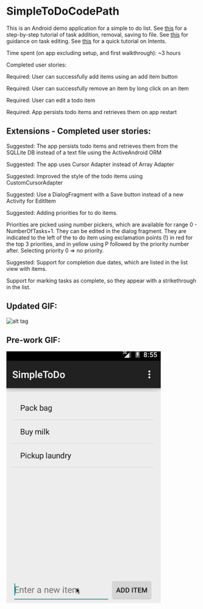 SimpleToDoCodePath
==================

This is an Android demo application for a simple to do list. 
See <a href="https://docs.google.com/presentation/d/15JnmfmFa0hJOEkBhG_TeymChLzDzpOTJvBlOj29A9fY/edit#slide=id.gf45d6347_3_0">this</a> for a step-by-step tutorial of task addition, removal, saving to file. 
See <a href="http://courses.codepath.com/snippets/intro_to_android/prework">this</a> for guidance on task editing. 
See <a href="http://guides.codepath.com/android/Using-Intents-to-Create-Flows">this</a> for a quick tutorial on Intents. 

Time spent (on app excluding setup, and first walkthrough): ~3 hours 

Completed user stories:

Required: User can successfully add items using an add item button

Required: User can successfully remove an item by long click on an item

Required: User can edit a todo item

Required: App persists todo items and retrieves them on app restart

Extensions - Completed user stories:
-----------------------------------

Suggested: The app persists todo items and retrieves them from the SQLLite DB instead of a text file using the ActiveAndroid ORM

Suggested: The app uses Cursor Adapter instead of Array Adapter

Suggested: Improved the style of the todo items using CustomCursorAdapter

Suggested: Use a DialogFragment with a Save button instead of a new Activity for EditItem 

Suggested: Adding priorities for to do items. 

Priorities are picked using number pickers, which are available for range 0 - NumberOfTasks+1. They can be edited in the dialog fragment. They are indicated to the left of the to do item using exclamation points (!) in red for the top 3 priorities, and in yellow using P followed by the priority number after. Selecting priority 0 => no priority. 

Suggested: Support for completion due dates, which are listed in the list view with items. 

Support for marking tasks as complete, so they appear with a strikethrough in the list.

Updated GIF:
------------
![alt tag](https://github.com/vlaljani/SimpleToDo/blob/master/SimpleToDoWExtensions.gif)

Pre-work GIF:
-------------
![alt tag](https://github.com/vlaljani/SimpleToDo/blob/master/SimpleToDo.gif)
